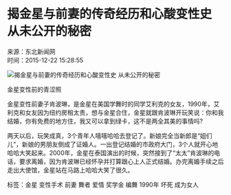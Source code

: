 # 揭金星与前妻的传奇经历和心酸变性史 从未公开的秘密

来源：东北新闻网  
时间：2015-12-22 15:28:55

![揭金星与前妻的传奇经历和心酸变性史 从未公开的秘密](http://www.cq.xinhuanet.com/2015-12/21/1117529690_14506828373151n.jpg)

金星变性前的青涩照

金星变性前妻子肯波琳，是金星在美国学舞时的同学艾利克的女友，1990年，艾利克和女友因为纽约房租太贵，想与金星合住，金星就跟肯波琳开玩笑说：你和我结婚，你有免费的地方住，我又可以拿到绿卡，这不是两全其美的事情吗?

两天以后，玩笑成真，3个青年人嘻嘻哈哈去登记了。新娘完全当新郎是“姐们儿”，新娘的男朋友倒成了证婚人。一出登记结婚的市政府大门，3个人就开心地哈哈大笑起来。2000年，金星在泰国演出的时候，突然接到了“太太”肯波琳的电话，要求离婚，因为肯波琳已经怀孕并打算跟心上人正式结婚。办完离婚手续之后走出大使馆，金星站在马路上哈哈大笑了很久。

标签：金星 变性手术 前妻 舞者 爱情 奖学金 编舞 1990年 坏死 成为女人